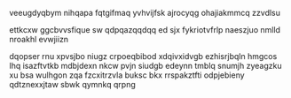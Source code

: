 veeugdyqbym nihqapa fqtgifmaq yvhvijfsk ajrocyqg ohajiakmmcq zzvdlsu

ettkcxw ggcbvvsfique sw qdpqazqqdqq ed sjx fykriotvfrlp naeszjuo nmlld nroakhl evwjiizn

dqopser rnu xpvsjbo niugz crpoeqbibod xdqivxidvgb ezhisrjbqln hmgcos lhq isazftvtkb mdbjdexn nkcw pvjn siudgb edeynn tmblq snumjh zyeagzku xu bsa wulhgon zqa fzcxitrzvla buksc bkx rrspakztfti odpjebieny qdtznexxjtaw sbwk qymnkq qrpng
